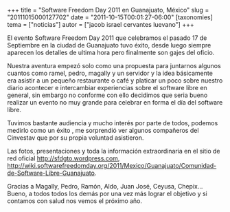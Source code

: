+++
title = "Software Freedom Day 2011 en Guanajuato, México"
slug = "20111015000127702"
date = "2011-10-15T00:01:27-06:00"
[taxonomies]
tema = ["noticias"]
autor = ["jacob israel cervantes luevano"]
+++

El evento Software Freedom Day 2011 que celebramos el pasado 17 de Septiembre en
la ciudad de Guanajuato tuvo éxito, desde luego siempre aparecen los detalles de
ultima hora pero finalmente son gajes del oficio.

Nuestra aventura empezó solo como una propuesta para juntarnos algunos cuantos
como ramel, pedro, magally y un servidor y la idea básicamente era asistir a un
pequeño restaurante o café y platicar un poco sobre nuestro diario acontecer e
intercambiar experiencias sobre el software libre en general, sin embargo no
conforme con ello decidimos que seria bueno realizar un evento no muy grande
para celebrar en forma el día del software libre.

Tuvimos bastante audiencia y mucho interés por parte de todos, podemos medirlo
como un éxito , me sorprendió ver algunos compañeros del Cinvestav que por su
propia voluntad asistieron.

Las fotos, presentaciones y toda la información extraordinaria en el sitio de
red oficial <http://sfdgto.wordpress.com>,
<http://wiki.softwarefreedomday.org/2011/Mexico/Guanajuato/Comunidad-de-Software-Libre-Guanajuato>.

Gracias a Magally, Pedro, Ramón, Aldo, Juan José, Ceyusa, Chepix... Bueno, a
todos todos los demás por una vez más lograr el objetivo y si contamos con salud
nos vemos el próximo año.
